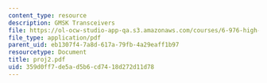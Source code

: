 ```yaml
---
content_type: resource
description: GMSK Transceivers
file: https://ol-ocw-studio-app-qa.s3.amazonaws.com/courses/6-976-high-speed-communication-circuits-and-systems-spring-2003/359d0ff7de5ad5b6cd7418d272d11d78_proj2.pdf
file_type: application/pdf
parent_uid: eb1307f4-7a8d-617a-79fb-4a29eaff1b97
resourcetype: Document
title: proj2.pdf
uid: 359d0ff7-de5a-d5b6-cd74-18d272d11d78
---
```

